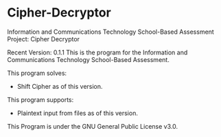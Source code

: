 # Cipher-Decryptor
Information and Communications Technology School-Based Assessment Project: Cipher Decryptor

Recent Version: 0.1.1
This is the program for the Information and Communications Technology School-Based Assessment.

This program solves:
  - Shift Cipher
as of this version.

This program supports:
  - Plaintext input from files
as of this version.

This Program is under the GNU General Public License v3.0.
